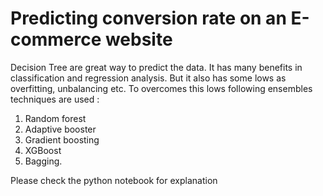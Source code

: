 # Predicting conversion rate on an E-commerce website
Decision Tree are great way to predict the data. It has many benefits in classification 
and regression analysis. But it also has some lows as overfitting, unbalancing etc. To 
overcomes this lows following ensembles techniques are used :

1) Random forest 
2) Adaptive booster 
3) Gradient boosting 
4) XGBoost 
5) Bagging.

Please check the python notebook for explanation
